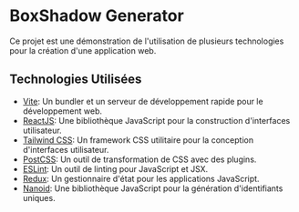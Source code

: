 # BoxShadow Generator

Ce projet est une démonstration de l'utilisation de plusieurs technologies pour la création d'une application web.

## Technologies Utilisées

- [Vite](https://vitejs.dev/): Un bundler et un serveur de développement rapide pour le développement web.
- [ReactJS](https://reactjs.org/): Une bibliothèque JavaScript pour la construction d'interfaces utilisateur.
- [Tailwind CSS](https://tailwindcss.com/): Un framework CSS utilitaire pour la conception d'interfaces utilisateur.
- [PostCSS](https://postcss.org/): Un outil de transformation de CSS avec des plugins.
- [ESLint](https://eslint.org/): Un outil de linting pour JavaScript et JSX.
- [Redux](https://redux.js.org/): Un gestionnaire d'état pour les applications JavaScript.
- [Nanoid](https://www.npmjs.com/package/nanoid/): Une bibliothèque JavaScript pour la génération d'identifiants uniques.
